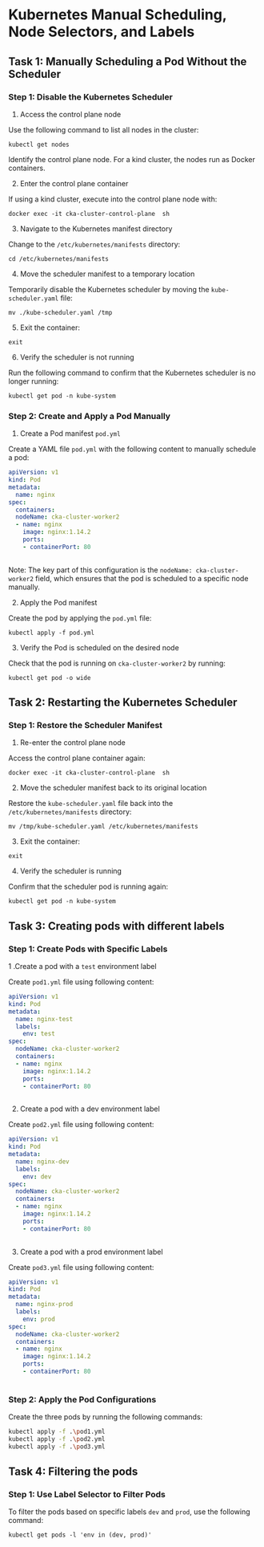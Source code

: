 # Kubernetes Manual Scheduling, Node Selectors, and Labels

## Task 1: Manually Scheduling a Pod Without the Scheduler

### Step 1: Disable the Kubernetes Scheduler

1. Access the control plane node

Use the following command to list all nodes in the cluster:

`kubectl get nodes`

Identify the control plane node. For a kind cluster, the nodes run as Docker containers.

2. Enter the control plane container

If using a kind cluster, execute into the control plane node with:

`docker exec -it cka-cluster-control-plane  sh`

3. Navigate to the Kubernetes manifest directory

Change to the `/etc/kubernetes/manifests` directory:

`cd /etc/kubernetes/manifests`

4. Move the scheduler manifest to a temporary location

Temporarily disable the Kubernetes scheduler by moving the `kube-scheduler.yaml` file:

`mv ./kube-scheduler.yaml /tmp`

5. Exit the container:

`exit`

6. Verify the scheduler is not running

Run the following command to confirm that the Kubernetes scheduler is no longer running:

`kubectl get pod -n kube-system`

### Step 2: Create and Apply a Pod Manually

1. Create a Pod manifest `pod.yml`

Create a YAML file `pod.yml` with the following content to manually schedule a pod:


```yml
apiVersion: v1
kind: Pod
metadata:
  name: nginx
spec:
  containers:
  nodeName: cka-cluster-worker2
  - name: nginx
    image: nginx:1.14.2
    ports:
    - containerPort: 80
  

```

Note: The key part of this configuration is the `nodeName: cka-cluster-worker2` field, which ensures that the pod is scheduled to a specific node manually.

2. Apply the Pod manifest

Create the pod by applying the `pod.yml` file:

`kubectl apply -f pod.yml`

3. Verify the Pod is scheduled on the desired node

Check that the pod is running on `cka-cluster-worker2` by running:

`kubectl get pod -o wide`

## Task 2: Restarting the Kubernetes Scheduler

### Step 1: Restore the Scheduler Manifest

1. Re-enter the control plane node

Access the control plane container again:

`docker exec -it cka-cluster-control-plane  sh` 

2. Move the scheduler manifest back to its original location

Restore the `kube-scheduler.yaml` file back into the `/etc/kubernetes/manifests` directory:

`mv /tmp/kube-scheduler.yaml /etc/kubernetes/manifests`

3. Exit the container:

`exit`

4. Verify the scheduler is running

Confirm that the scheduler pod is running again:

`kubectl get pod -n kube-system`

## Task 3: Creating pods with different labels

### Step 1: Create Pods with Specific Labels

1 .Create a pod with a `test` environment label

Create `pod1.yml` file using following content:

```yml
apiVersion: v1
kind: Pod
metadata:
  name: nginx-test
  labels:
    env: test
spec:
  nodeName: cka-cluster-worker2
  containers:
  - name: nginx
    image: nginx:1.14.2
    ports:
    - containerPort: 80
  
```
2. Create a pod with a dev environment label

Create `pod2.yml` file using following content:


```yml
apiVersion: v1
kind: Pod
metadata:
  name: nginx-dev
  labels:
    env: dev
spec:
  nodeName: cka-cluster-worker2
  containers:
  - name: nginx
    image: nginx:1.14.2
    ports:
    - containerPort: 80
  
```

3. Create a pod with a prod environment label

Create `pod3.yml` file using following content:

```yml
apiVersion: v1
kind: Pod
metadata:
  name: nginx-prod
  labels:
    env: prod
spec:
  nodeName: cka-cluster-worker2
  containers:
  - name: nginx
    image: nginx:1.14.2
    ports:
    - containerPort: 80
  
```

### Step 2: Apply the Pod Configurations

Create the three pods by running the following commands:
 ```sh
 kubectl apply -f .\pod1.yml
 kubectl apply -f .\pod2.yml
 kubectl apply -f .\pod3.yml
 ```

 ## Task 4: Filtering the pods

 ### Step 1: Use Label Selector to Filter Pods

To filter the pods based on specific labels `dev` and `prod`, use the following command:

 `kubectl get pods -l 'env in (dev, prod)'` 